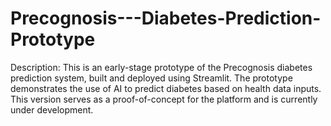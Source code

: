 # Precognosis---Diabetes-Prediction-Prototype
Description: This is an early-stage prototype of the Precognosis diabetes prediction system, built and deployed using Streamlit. The prototype demonstrates the use of AI to predict diabetes based on health data inputs. This version serves as a proof-of-concept for the platform and is currently under development.
